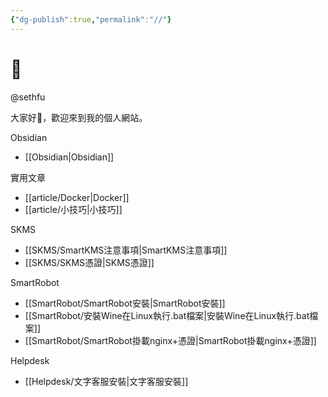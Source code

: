 ```yaml
---
{"dg-publish":true,"permalink":"//"}
---
```


# 🌲

@sethfu

大家好👋，歡迎來到我的個人網站。

Obsidian
- [[Obsidian\|Obsidian]]

實用文章
- [[article/Docker\|Docker]]
- [[article/小技巧\|小技巧]]

SKMS
- [[SKMS/SmartKMS注意事項\|SmartKMS注意事項]]
- [[SKMS/SKMS憑證\|SKMS憑證]]

SmartRobot
- [[SmartRobot/SmartRobot安裝\|SmartRobot安裝]]
- [[SmartRobot/安裝Wine在Linux執行.bat檔案\|安裝Wine在Linux執行.bat檔案]]
- [[SmartRobot/SmartRobot掛載nginx+憑證\|SmartRobot掛載nginx+憑證]]

Helpdesk
- [[Helpdesk/文字客服安裝\|文字客服安裝]]

